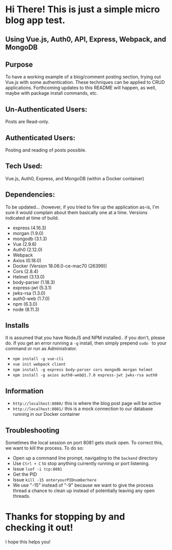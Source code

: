 # Hi There! This is just a simple micro blog app test.

## Using Vue.js, Auth0, API, Express, Webpack, and MongoDB

## Purpose
To have a working example of a blog/comment posting section, trying out Vue.js with some authentication.
These techniques can be applied to CRUD applications. Forthcoming updates to this README will happen, as well, maybe with package install commands, etc.

## Un-Authenticated Users:
Posts are Read-only.

## Authenticated Users:
Posting and reading of posts possible.

## Tech Used:
Vue.js, Auth0, Express, and MongoDB (within a Docker container)

## Dependencies:
To be updated... (however, if you tried to fire up the application as-is, I'm sure it would complain about them basically one at a time. Versions indicated at time of build.
- express (4.16.3)
- morgan (1.9.0)
- mongodb (3.1.3)
- Vue (2.9.6)
- Auth0 (2.12.0)
- Webpack
- Axios (0.18.0)
- Docker (Version 18.06.0-ce-mac70 (26399))
- Cors (2.8.4)
- Helmet (3.13.0)
- body-parser (1.18.3)
- express-jwt (5.3.1)
- jwks-rsa (1.3.0)
- auth0-web (1.7.0)
- npm (6.3.0)
- node (8.11.3)

## Installs
It is assumed that you have NodeJS and NPM installed.. if you don't, please do.
If you get an error running a ``-g`` install, then simply prepend ``sudo `` to your command or run as Administrator. 
- ``npm install -g vue-cli``
- ``vue init webpack client``
- ``npm install -g express body-parser cors mongodb morgan helmet``
- ``npm install -g axios auth0-web@1.7.0 express-jwt jwks-rsa auth0``

## Information
- ``http://localhost:8080/`` this is where the blog post page will be active
- ``http://localhost:8081/`` this is a mock connection to our database running in our Docker container

## Troubleshooting
Sometimes the local session on port 8081 gets stuck open.  To correct this, we want to kill the process.
To do so:
- Open up a command line prompt, navigating to the ``backend`` directory
- Use ``Ctrl + C`` to stop anything currently running or port listening.
- Issue ``lsof -i tcp:8081``
- Get the PID
- Issue ``kill -15 enteryourPIDnumberhere``
- We use "-15" instead of "-9" because we want to give the process thread a chance to clean up instead of potentially leaving any open threads.

# Thanks for stopping by and checking it out!
I hope this helps you!
